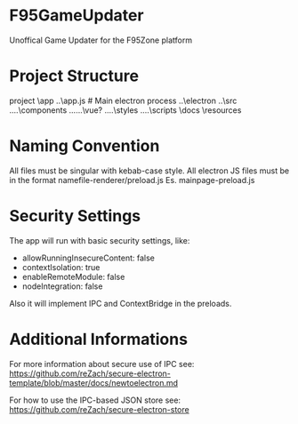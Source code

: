 # F95GameUpdater
 Unoffical Game Updater for the F95Zone platform

# Project Structure
project
\app
..\app.js # Main electron process
..\electron
..\src
..\..\components
..\..\..\vue?
..\..\styles
..\..\scripts
\docs
\resources

# Naming Convention
All files must be singular with kebab-case style. All electron JS files must be in the format namefile-renderer/preload.js Es. mainpage-preload.js

# Security Settings
The app will run with basic security settings, like:
 + allowRunningInsecureContent: false
 + contextIsolation: true
 + enableRemoteModule: false
 + nodeIntegration: false

Also it will implement IPC and ContextBridge in the preloads.

# Additional Informations
For more information about secure use of IPC see:
https://github.com/reZach/secure-electron-template/blob/master/docs/newtoelectron.md

For how to use the IPC-based JSON store see:
https://github.com/reZach/secure-electron-store